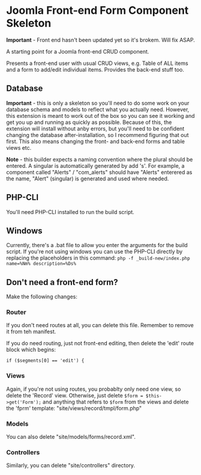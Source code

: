 Joomla Front-end Form Component Skeleton
========================================

**Important** - Front end hasn't been updated yet so it's brokem.
Will fix ASAP.

A starting point for a Joomla front-end CRUD component.

Presents a front-end user with usual CRUD views, e.g. Table of ALL items and a form to add/edit individual items.
Provides the back-end stuff too.

Database
--------

**Important** - this is only a skeleton so you'll need to do some work on your database schema and models to reflect what you actually need.
However, this extension is meant to work out of the box so you can see it working and get you up and running as quickly as possible.
Because of this, the extension will install without anby errors, but you'll need to be confident changing the database after-installation, so I recommend figuring that out first.
This also means changing the front- and back-end forms and table views etc.

**Note** - this builder expects a naming convention where the plural should be entered.
A singular is automatically generated by add 's'.
For example, a component called "Alerts" / "com_alerts" should have "Alerts" enterered as the name,
"Alert" (singular) is generated and used where needed.


PHP-CLI
-------

You'll need PHP-CLI installed to run the build script.


Windows
-------

Currently, there's a .bat file to allow you enter the arguments for the build script.
If you're not using windows you can use the PHP-CLI directly by replacing the placeholders in  this command:
`php -f _build-new/index.php name=%Nm% description=%Ds%`


Don't need a front-end form?
----------------------------

Make the following changes:


### Router


If you don't need routes at all, you can delete this file. Remember to remove it from teh manifest.

If you do need routing, just not front-end editing, then delete the 'edit' route block which begins:

`if ($segments[0] == 'edit') {`


### Views


Again, if you're not using routes, you probablty only need one view, so delete the 'Record' view.
Otherwise, just delete `$form = $this->get('Form');` and anything that refers to `$form` from the
views and delete the 'fprm' template: "site/views/record/tmpl/form.php"


### Models

You can also delete "site/models/forms/record.xml".


### Controllers


Similarly, you can delete "site/controllers" directory.
